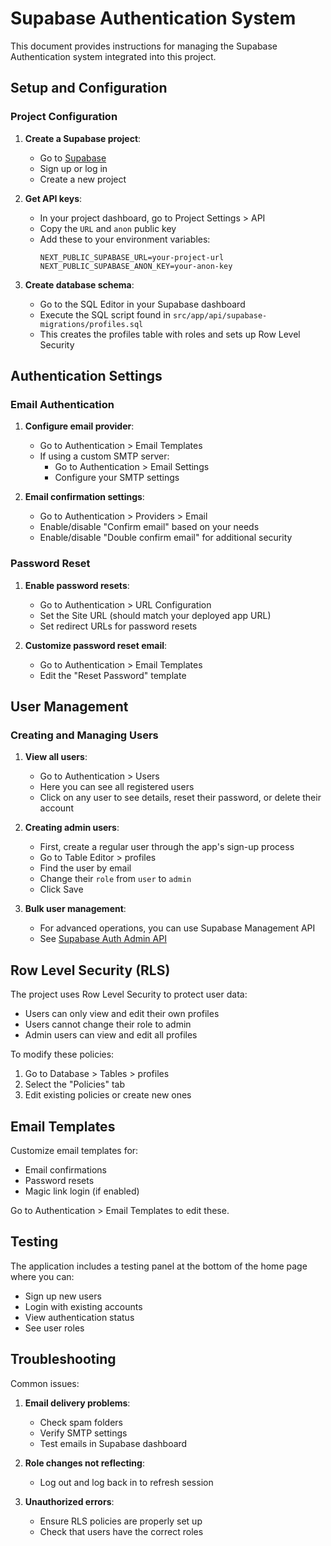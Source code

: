 # Supabase Authentication System

This document provides instructions for managing the Supabase Authentication system integrated into this project.

## Setup and Configuration

### Project Configuration

1. **Create a Supabase project**:
   - Go to [Supabase](https://app.supabase.io/)
   - Sign up or log in
   - Create a new project

2. **Get API keys**:
   - In your project dashboard, go to Project Settings > API
   - Copy the `URL` and `anon` public key
   - Add these to your environment variables:
     ```
     NEXT_PUBLIC_SUPABASE_URL=your-project-url
     NEXT_PUBLIC_SUPABASE_ANON_KEY=your-anon-key
     ```

3. **Create database schema**:
   - Go to the SQL Editor in your Supabase dashboard
   - Execute the SQL script found in `src/app/api/supabase-migrations/profiles.sql`
   - This creates the profiles table with roles and sets up Row Level Security

## Authentication Settings

### Email Authentication

1. **Configure email provider**:
   - Go to Authentication > Email Templates
   - If using a custom SMTP server:
     - Go to Authentication > Email Settings
     - Configure your SMTP settings

2. **Email confirmation settings**:
   - Go to Authentication > Providers > Email
   - Enable/disable "Confirm email" based on your needs
   - Enable/disable "Double confirm email" for additional security

### Password Reset

1. **Enable password resets**:
   - Go to Authentication > URL Configuration
   - Set the Site URL (should match your deployed app URL)
   - Set redirect URLs for password resets

2. **Customize password reset email**:
   - Go to Authentication > Email Templates
   - Edit the "Reset Password" template

## User Management

### Creating and Managing Users

1. **View all users**:
   - Go to Authentication > Users
   - Here you can see all registered users
   - Click on any user to see details, reset their password, or delete their account

2. **Creating admin users**:
   - First, create a regular user through the app's sign-up process
   - Go to Table Editor > profiles
   - Find the user by email
   - Change their `role` from `user` to `admin`
   - Click Save

3. **Bulk user management**:
   - For advanced operations, you can use Supabase Management API
   - See [Supabase Auth Admin API](https://supabase.com/docs/reference/javascript/auth-admin-listusers)

## Row Level Security (RLS)

The project uses Row Level Security to protect user data:

- Users can only view and edit their own profiles
- Users cannot change their role to admin
- Admin users can view and edit all profiles

To modify these policies:
1. Go to Database > Tables > profiles
2. Select the "Policies" tab
3. Edit existing policies or create new ones

## Email Templates

Customize email templates for:
- Email confirmations
- Password resets
- Magic link login (if enabled)

Go to Authentication > Email Templates to edit these.

## Testing

The application includes a testing panel at the bottom of the home page where you can:
- Sign up new users
- Login with existing accounts
- View authentication status
- See user roles

## Troubleshooting

Common issues:

1. **Email delivery problems**:
   - Check spam folders
   - Verify SMTP settings
   - Test emails in Supabase dashboard

2. **Role changes not reflecting**:
   - Log out and log back in to refresh session

3. **Unauthorized errors**:
   - Ensure RLS policies are properly set up
   - Check that users have the correct roles 